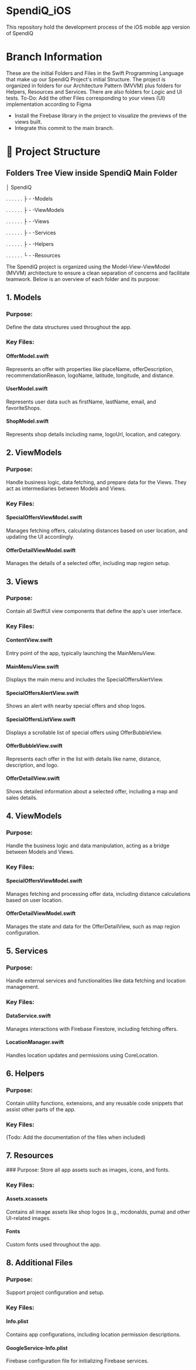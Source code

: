 # SpendiQ_iOS
This repository hold the development process of the iOS mobile app version of SpendiQ

# Branch Information
These are the initial Folders and Files in the Swift Programming Language that make up our SpendiQ Project's initial Structure.
The project is organized in folders for our Architecture Pattern (MVVM) plus folders for Helpers, Resources and Services. There are also folders for Logic and UI tests.
To-Do: Add the other Files corresponding to your views (UI) implementation according to Figma
- Install the Firebase library in the project to visualize the previews of the views built.
- Integrate this commit to the main branch.

# 📁 Project Structure

## Folders Tree View inside SpendiQ Main Folder

│ SpendiQ
 
. . . . . . ├ - -Models

. . . . . . ├ - -ViewModels

. . . . . . ├ - -Views

. . . . . . ├ - -Services

. . . . . . ├ - -Helpers

. . . . . . └ - -Resources

The SpendiQ project is organized using the Model-View-ViewModel (MVVM) architecture to ensure a clean separation of concerns and facilitate teamwork. Below is an overview of each folder and its purpose:

## 1. Models
### Purpose:
Define the data structures used throughout the app.

### Key Files:

#### OfferModel.swift
Represents an offer with properties like placeName, offerDescription, recommendationReason, logoName, latitude, longitude, and distance.

#### UserModel.swift 
Represents user data such as firstName, lastName, email, and favoriteShops.

#### ShopModel.swift
Represents shop details including name, logoUrl, location, and category.

## 2. ViewModels
### Purpose:
Handle business logic, data fetching, and prepare data for the Views. They act as intermediaries between Models and Views.

### Key Files:

#### SpecialOffersViewModel.swift
Manages fetching offers, calculating distances based on user location, and updating the UI accordingly.

#### OfferDetailViewModel.swift
Manages the details of a selected offer, including map region setup.

## 3. Views
### Purpose:
Contain all SwiftUI view components that define the app's user interface.

### Key Files:

#### ContentView.swift
Entry point of the app, typically launching the MainMenuView.

#### MainMenuView.swift
Displays the main menu and includes the SpecialOffersAlertView.

#### SpecialOffersAlertView.swift
Shows an alert with nearby special offers and shop logos.

#### SpecialOffersListView.swift
Displays a scrollable list of special offers using OfferBubbleView.

#### OfferBubbleView.swift
Represents each offer in the list with details like name, distance, description, and logo.

#### OfferDetailView.swift
Shows detailed information about a selected offer, including a map and sales details.

## 4. ViewModels
### Purpose:
Handle the business logic and data manipulation, acting as a bridge between Models and Views.

### Key Files:

#### SpecialOffersViewModel.swift
Manages fetching and processing offer data, including distance calculations based on user location.

#### OfferDetailViewModel.swift
Manages the state and data for the OfferDetailView, such as map region configuration.

## 5. Services
### Purpose:
Handle external services and functionalities like data fetching and location management.

### Key Files:

#### DataService.swift
Manages interactions with Firebase Firestore, including fetching offers.

#### LocationManager.swift
Handles location updates and permissions using CoreLocation.

## 6. Helpers
### Purpose:
Contain utility functions, extensions, and any reusable code snippets that assist other parts of the app.

### Key Files:
(Todo: Add the documentation of the files when included)

## 7. Resources
### Purpose:
Store all app assets such as images, icons, and fonts.

### Key Files:

#### Assets.xcassets
Contains all image assets like shop logos (e.g., mcdonalds, puma) and other UI-related images.

#### Fonts
Custom fonts used throughout the app.

## 8. Additional Files
### Purpose:
Support project configuration and setup.

### Key Files:

#### Info.plist
Contains app configurations, including location permission descriptions.

#### GoogleService-Info.plist
Firebase configuration file for initializing Firebase services.
